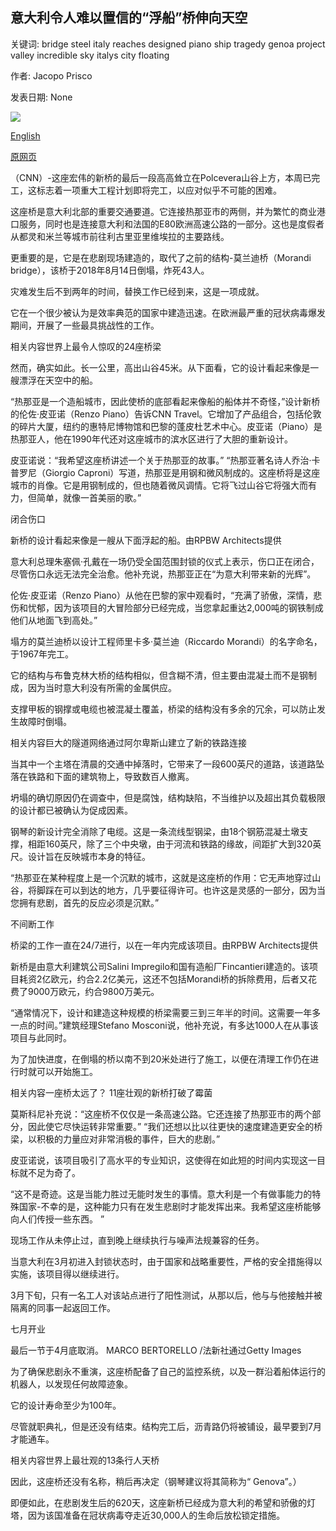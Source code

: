 ## 意大利令人难以置信的“浮船”桥伸向天空

关键词: bridge steel italy reaches designed piano ship tragedy genoa project valley incredible sky italys city floating

作者: Jacopo Prisco

发表日期: None

![](https://cdn.cnn.com/cnnnext/dam/assets/200501142530-bridge-x-section-1-super-tease.jpg)

[English](Italy%27s%20incredible%20%27floating%20ship%27%20bridge%20reaches%20for%20the%20sky.md)

[原网页](https://edition.cnn.com/travel/article/italy-genoa-new-bridge/index.html)

（CNN）-这座宏伟的新桥的最后一段高高耸立在Polcevera山谷上方，本周已完工，这标志着一项重大工程计划即将完工，以应对似乎不可能的困难。

这座桥是意大利北部的重要交通要道。它连接热那亚市的两侧，并为繁忙的商业港口服务，同时也是连接意大利和法国的E80欧洲高速公路的一部分。这也是度假者从都灵和米兰等城市前往利古里亚里维埃拉的主要路线。

更重要的是，它是在悲剧现场建造的，取代了之前的结构-莫兰迪桥（Morandi bridge），该桥于2018年8月14日倒塌，炸死43人。

灾难发生后不到两年的时间，替换工作已经到来，这是一项成就。

它在一个很少被认为是效率典范的国家中建造迅速。在欧洲最严重的冠状病毒爆发期间，开展了一些最具挑战性的工作。

相关内容世界上最令人惊叹的24座桥梁

然而，确实如此。长一公里，高出山谷45米。从下面看，它的设计看起来像是一艘漂浮在天空中的船。

“热那亚是一个造船城市，因此使桥的底部看起来像船的船体并不奇怪，”设计新桥的伦佐·皮亚诺（Renzo Piano）告诉CNN Travel。它增加了产品组合，包括伦敦的碎片大厦，纽约的惠特尼博物馆和巴黎的蓬皮杜艺术中心。皮亚诺（Piano）是热那亚人，他在1990年代还对这座城市的滨水区进行了大胆的重新设计。

皮亚诺说：“我希望这座桥讲述一个关于热那亚的故事。” “热那亚著名诗人乔治·卡普罗尼（Giorgio Caproni）写道，热那亚是用钢和微风制成的。这座桥将是这座城市的肖像。它是用钢制成的，但也随着微风调情。它将飞过山谷它将强大而有力，但简单，就像一首美丽的歌。”

闭合伤口

新桥的设计看起来像是一艘从下面浮起的船。由RPBW Architects提供

意大利总理朱塞佩·孔戴在一场仍受全国范围封锁的仪式上表示，伤口正在闭合，尽管伤口永远无法完全治愈。他补充说，热那亚正在“为意大利带来新的光辉”。

伦佐·皮亚诺（Renzo Piano）从他在巴黎的家中观看时，“充满了骄傲，深情，悲伤和忧郁，因为该项目的大冒险部分已经完成，当您拿起重达2,000吨的钢铁制成他们从地面飞到高处。”

塌方的莫兰迪桥以设计工程师里卡多·莫兰迪（Riccardo Morandi）的名字命名，于1967年完工。

它的结构与布鲁克林大桥的结构相似，但含糊不清，但主要由混凝土而不是钢制成，因为当时意大利没有所需的金属供应。

支撑甲板的钢撑或电缆也被混凝土覆盖，桥梁的结构没有多余的冗余，可以防止发生故障时倒塌。

相关内容巨大的隧道网络通过阿尔卑斯山建立了新的铁路连接

当其中一个主塔在清晨的交通中掉落时，它带来了一段600英尺的道路，该道路坠落在铁路和下面的建筑物上，导致数百人撤离。

坍塌的确切原因仍在调查中，但是腐蚀，结构缺陷，不当维护以及超出其负载极限的设计都已被确认为促成因素。

钢琴的新设计完全消除了电缆。这是一条流线型钢梁，由18个钢筋混凝土墩支撑，相距160英尺，除了三个中央墩，由于河流和铁路的缘故，间距扩大到320英尺。设计旨在反映城市本身的特征。

“热那亚在某种程度上是一个沉默的城市，这就是这座桥的作用：它无声地穿过山谷，将脚踩在可以到达的地方，几乎要征得许可。也许这是灵感的一部分，因为当您拥有悲剧，首先的反应必须是沉默。”

不间断工作

桥梁的工作一直在24/7进行，以在一年内完成该项目。由RPBW Architects提供

新桥是由意大利建筑公司Salini Impregilo和国有造船厂Fincantieri建造的。该项目耗资2亿欧元，约合2.2亿美元，这还不包括Morandi桥的拆除费用，后者又花费了9000万欧元，约合9800万美元。

“通常情况下，设计和建造这种规模的桥梁需要三到三年半的时间。这需要一年多一点的时间。”建筑经理Stefano Mosconi说，他补充说，有多达1000人在从事该项目与此同时。

为了加快进度，在倒塌的桥以南不到20米处进行了施工，以便在清理工作仍在进行时就可以开始施工。

相关内容一座桥太远了？ 11座壮观的新桥打破了霉菌

莫斯科尼补充说：“这座桥不仅仅是一条高速公路。它还连接了热那亚市的两个部分，因此使它尽快运转非常重要。” “我们还想以比以往更快的速度建造更安全的桥梁，以积极的力量应对非常消极的事件，巨大的悲剧。”

皮亚诺说，该项目吸引了高水平的专业知识，这使得在如此短的时间内实现这一目标就不足为奇了。

“这不是奇迹。这是当能力胜过无能时发生的事情。意大利是一个有做事能力的特殊国家-不幸的是，这种能力只有在发生悲剧时才能发挥出来。我希望这座桥能够向人们传授一些东西。 ”

现场工作从未停止过，直到晚上继续执行与噪声法规兼容的任务。

当意大利在3月初进入封锁状态时，由于国家和战略重要性，严格的安全措施得以实施，该项目得以继续进行。

3月下旬，只有一名工人对该站点进行了阳性测试，从那以后，他与与他接触并被隔离的同事一起返回工作。

七月开业

最后一节于4月底取消。 MARCO BERTORELLO /法新社通过Getty Images

为了确保悲剧永不重演，这座桥配备了自己的监控系统，以及一群沿着船体运行的机器人，以发现任何故障迹象。

它的设计寿命至少为100年。

尽管就职典礼，但是还没有结束。结构完工后，沥青路仍将被铺设，最早要到7月才能通车。

相关内容世界上最壮观的13条行人天桥

因此，这座桥还没有名称，稍后再决定（钢琴建议将其简称为“ Genova”。）

即便如此，在悲剧发生后的620天，这座新桥已经成为意大利的希望和骄傲的灯塔，因为该国准备在冠状病毒夺走近30,000人的生命后放松锁定措施。